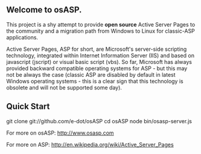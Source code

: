 ## Welcome to osASP. 

This project is a shy attempt to provide **open source** Active Server Pages to the community and a migration path from Windows to Linux for classic-ASP applications.

Active Server Pages, ASP for short, are Microsoft's server-side scripting technology, integrated within Internet Information Server (IIS) and based on javascript (jscript) or visual basic script (vbs). So far, Microsoft has always provided backward compatible operating systems for ASP - but this may not be always the case (classic ASP are disabled by default in latest Windows operating systems - this is a clear sign that this technology is obsolete and will not be supported some day).

## Quick Start
git clone git://github.com/e-dot/osASP
cd osASP
node bin/osasp-server.js
  
For more on osASP:
   http://www.osasp.com

For more on ASP:
   http://en.wikipedia.org/wiki/Active_Server_Pages

